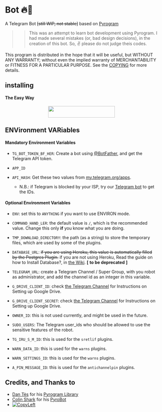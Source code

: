 # Bot 🔥🤖

A Telegram Bot ~~[still WIP, not stable]~~ based on [Pyrogram](https://github.com/pyrogram/pyrogram)

>> This was an attempt to learn bot development using Pyrogram. I had made several mistakes (or, bad design decisions), in the creation of this bot. So, ✌️ please do not judge theis codes.

This program is distributed in the hope that it will be useful, but WITHOUT ANY WARRANTY; without even the implied warranty of MERCHANTABILITY or FITNESS FOR A PARTICULAR PURPOSE. See the [COPYING](./COPYING) for more details.

## installing

#### The Easy Way

<p align="center"><a href="https://heroku.com/deploy?template=https://github.com/aksr-aashish/PyroGramBot"> <img src="https://img.shields.io/badge/Deploy%20To%20Heroku-blue?style=for-the-badge&logo=heroku" width="220" height="38.45"/></a></p>
<p align="center">


## ENVironment VARiables

#### Mandatory Environment Variables

* `TG_BOT_TOKEN_BF_HER`: Create a bot using [@BotFather](https://telegram.dog/BotFather), and get the Telegram API token.

* `APP_ID`
* `API_HASH`: Get these two values from [my.telegram.org/apps](https://my.telegram.org/apps).
  * N.B.: if Telegram is blocked by your ISP, try our [Telegram bot](https://telegram.dog/UseTGXBot) to get the IDs.

#### Optional Environment Variables

* `ENV`: set this to `ANYTHING` if you want to use ENVIRON mode.

* `COMMAND_HAND_LER`: the default value is `/`, which is the recommended value. Change this only __if__ you know what you are doing.

* `TMP_DOWNLOAD_DIRECTORY`: the path (as a string) to store the temporary files, which are used by some of the plugins.

* `DATABASE_URL`: ~~if you are using Heroku, this value is automatically filled by the Postgres Plugin.~~ if you are not using Heroku, Read the guide on how to Install Database?, in [the Wiki](https://github.com/SpEcHiDe/PyroGramBot/wiki/How-to-Install-Database-%3F). **[**  __to be deprecated__ **]**

* `TELEGRAM_URL`: create a Telegram Channel / Super Group, with you robot as administrator, and add the channel id as an integer in this variable.

* `G_DRIVE_CLIENT_ID`: check [the Telegram Channel](https://t.me/UniBorg/48) for Instructions on Setting up Google Drive.

* `G_DRIVE_CLIENT_SECRET`: check [the Telegram Channel](https://t.me/UniBorg/48) for Instructions on Setting up Google Drive.

* `OWNER_ID`: this is not used currently, and might be used in the future.

* `SUDO_USERS`: The Telegram user_ids who should be allowed to use the sensitive features of the robot.

* `TG_IRU_S_M_ID`: this is used for the `sretlif` plugins.

* `WARN_DATA_ID`: this is used for the `warns` plugins.

* `WARN_SETTINGS_ID`: this is used for the `warns` plugins.

* `A_PIN_MESSAGE_ID`: this is used for the `antichannelpin` plugins.


## Credits, and Thanks to

* [Dan Tès](https://telegram.dog/haskell) for his [Pyrogram Library](https://github.com/pyrogram/pyrogram)
* [Colin Shark](https://telegram.dog/ColinShark) for his [PyroBot](https://git.colinshark.de/PyroBot/PyroBot)
* [![CopyLeft](https://telegra.ph/file/b514ed14d994557a724cb.jpg)](https://telegra.ph/file/fab1017e21c42a5c1e613.mp4 "CopyLeft Credit Video")
